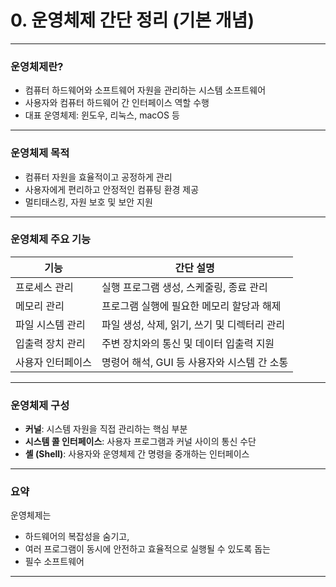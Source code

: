 # 0. 운영체제 간단 정리 (기본 개념)

---

### 운영체제란?

- 컴퓨터 하드웨어와 소프트웨어 자원을 관리하는 시스템 소프트웨어  
- 사용자와 컴퓨터 하드웨어 간 인터페이스 역할 수행  
- 대표 운영체제: 윈도우, 리눅스, macOS 등  

---

### 운영체제 목적

- 컴퓨터 자원을 효율적이고 공정하게 관리  
- 사용자에게 편리하고 안정적인 컴퓨팅 환경 제공  
- 멀티태스킹, 자원 보호 및 보안 지원  

---

### 운영체제 주요 기능

| 기능               | 간단 설명                           |
|------------------|--------------------------------|
| 프로세스 관리        | 실행 프로그램 생성, 스케줄링, 종료 관리        |
| 메모리 관리         | 프로그램 실행에 필요한 메모리 할당과 해제      |
| 파일 시스템 관리      | 파일 생성, 삭제, 읽기, 쓰기 및 디렉터리 관리  |
| 입출력 장치 관리      | 주변 장치와의 통신 및 데이터 입출력 지원      |
| 사용자 인터페이스     | 명령어 해석, GUI 등 사용자와 시스템 간 소통     |

---

### 운영체제 구성

- **커널**: 시스템 자원을 직접 관리하는 핵심 부분  
- **시스템 콜 인터페이스**: 사용자 프로그램과 커널 사이의 통신 수단  
- **셸 (Shell)**: 사용자와 운영체제 간 명령을 중개하는 인터페이스  

---

### 요약

운영체제는
- 하드웨어의 복잡성을 숨기고, 
- 여러 프로그램이 동시에 안전하고 효율적으로 실행될 수 있도록 돕는 
- 필수 소프트웨어

---
